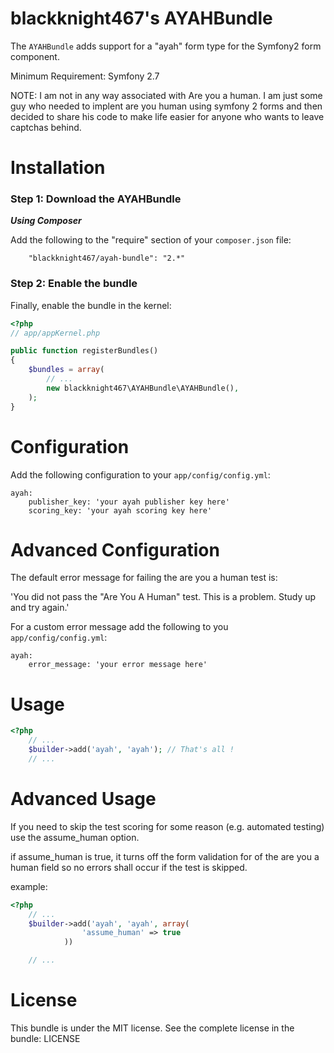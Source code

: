 blackknight467's AYAHBundle
=====================

The `AYAHBundle` adds support for a "ayah" form type for the
Symfony2 form component.

Minimum Requirement: Symfony 2.7

NOTE: I am not in any way associated with Are you a human.  I am just some guy who needed to implent are you human using symfony 2 forms and then decided to share his code to make life easier for anyone who wants to leave captchas behind.

Installation
============

### Step 1: Download the AYAHBundle

***Using Composer***

Add the following to the "require" section of your `composer.json` file:

```
    "blackknight467/ayah-bundle": "2.*"
```

### Step 2: Enable the bundle

Finally, enable the bundle in the kernel:

```php
<?php
// app/appKernel.php

public function registerBundles()
{
    $bundles = array(
        // ...
        new blackknight467\AYAHBundle\AYAHBundle(),
    );
}
```
Configuration
=============
Add the following configuration to your `app/config/config.yml`:

```
ayah:
    publisher_key: 'your ayah publisher key here'
    scoring_key: 'your ayah scoring key here'
```

Advanced Configuration
=============
The default error message for failing the are you a human test is:

'You did not pass the "Are You A Human" test. This is a problem. Study up and try again.'

For a custom error message add the following to you `app/config/config.yml`:

```
ayah:
    error_message: 'your error message here'
```

Usage
=====

```php
<?php
    // ...
    $builder->add('ayah', 'ayah'); // That's all !
    // ...
```

Advanced Usage
=====
If you need to skip the test scoring for some reason (e.g. automated testing) use the assume_human option.

if assume_human is true, it turns off the form validation for of the are you a human field so no errors shall occur if the test is skipped.

example:
```php
<?php
    // ...
    $builder->add('ayah', 'ayah', array(
                'assume_human' => true
            ))

    // ...
```

License
=======
This bundle is under the MIT license. See the complete license in the bundle:
    LICENSE
